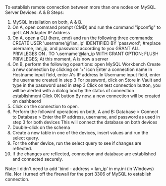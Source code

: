 To establish remote connection between more than one nodes on MySQL Server
Devices: A & B
Steps:
1. MySQL installation on both, A & B.
2. On A, open command prompt (CMD) and run the command "ipconfig" to get LAN Adapter IP Address
3. On A, open a CLI (here, cmd) and run the following three commands:
   CREATE USER 'username'@'lan_ip' IDENTIFIED BY 'password';   #replace username, lan_ip, and password according to you
   GRANT ALL PRIVILEGES ON *.* TO 'username'@lan_ip WITH GRANT OPTION;
   FLUSH PRIVILEGES;
   At this moment, A is now a server
4. On B, perform the following opeartions:
   open MySQL Workbench
   Create a new connection by clicking on '+' icon
   Enter a connection name
   In Hostname input field, enter A's IP address
   In Username input field, enter the username created in step 3
   For password, click on Store in Vault and type in the password used in step 3
   Click on test connection button, you will be alerted with a dialog box by the status of connection establishment
   Click OK button
   By now, a new connection will be created on dashbaord
5. Click on the connection to open.
6. Perform the followinf operations on both, A and B:
   Database > Connect to Database > Enter the IP address, username, and password as used in step 3 for both devices
   This will connect the database on both devices
7. Double-click on the schema
8. Create a new table in one of the devices, insert values and run the select query.
9. For the other device, run the select query to see if changes are reflected.
10. If the changes are reflected, connection and database are established and connected securely.

Note: I didn't need to add 'bind - address = lan_ip' in my.ini (in Windows) file. Nor i turned off the firewall for the port 3306 of MySQL to establish connection. 
